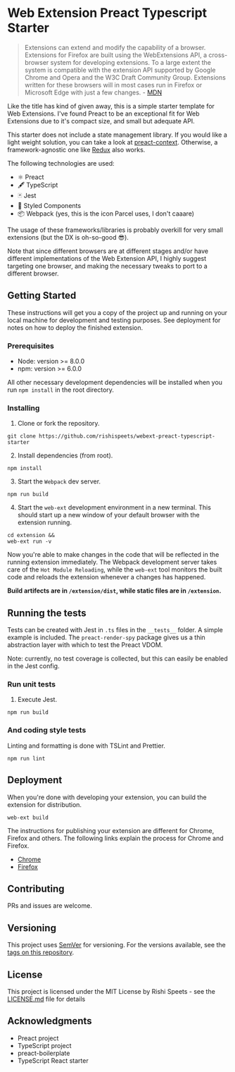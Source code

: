 # Web Extension Preact Typescript Starter

> Extensions can extend and modify the capability of a browser. Extensions for Firefox are built using the WebExtensions API, a cross-browser system for developing extensions. To a large extent the system is compatible with the extension API supported by Google Chrome and Opera and the W3C Draft Community Group. Extensions written for these browsers will in most cases run in Firefox or Microsoft Edge with just a few changes. - [MDN](https://developer.mozilla.org/en-US/Add-ons/WebExtensions)

Like the title has kind of given away, this is a simple starter template for Web Extensions. I've found Preact to be an exceptional fit for Web Extensions due to it's compact size, and small but adequate API.

This starter does not include a state management library. If you would like a light weight solution, you can take a look at [preact-context](https://github.com/valotas/preact-context). Otherwise, a framework-agnostic one like [Redux](https://redux.js.org/) also works.

The following technologies are used:

- ⚛️ Preact
- 🖋 TypeScript
- 🃏 Jest
- 💅 Styled Components
- 📦 Webpack (yes, this is the icon Parcel uses, I don't caaare)

The usage of these frameworks/libraries is probably overkill for very small extensions (but the DX is oh-so-good 😎).

Note that since different browsers are at different stages and/or have different implementations of the Web Extension API, I highly suggest targeting one browser, and making the necessary tweaks to port to a different browser. 

## Getting Started

These instructions will get you a copy of the project up and running on your local machine for development and testing purposes. See deployment for notes on how to deploy the finished extension.

### Prerequisites

- Node: version >= 8.0.0
- npm: version >= 6.0.0

All other necessary development dependencies will be installed when you run `npm install` in the root directory.

### Installing

1.  Clone or fork the repository.

```
git clone https://github.com/rishispeets/webext-preact-typescript-starter
```

2.  Install dependencies (from root).

```
npm install
```

3.  Start the `Webpack` dev server.

```
npm run build
```

4.  Start the `web-ext` development environment in a new terminal. This should start up a new window of your default browser with the extension running.

```
cd extension &&
web-ext run -v
```

Now you're able to make changes in the code that will be reflected in the running extension immediately. The Webpack development server takes care of the `Hot Module Reloading`, while the `web-ext` tool monitors the built code and reloads the extension whenever a changes has happened.

**Build artifects are in `/extension/dist`, while static files are in `/extension`.**

## Running the tests

Tests can be created with Jest in `.ts` files in the `__tests__` folder. A simple example is included. The `preact-render-spy` package gives us a thin abstraction layer with which to test the Preact VDOM.

Note: currently, no test coverage is collected, but this can easily be enabled in the Jest config.

### Run unit tests

1.  Execute Jest.

```
npm run build
```

### And coding style tests

Linting and formatting is done with TSLint and Prettier.

```
npm run lint
```

## Deployment

When you're done with developing your extension, you can build the extension for distribution.

```
web-ext build
```

The instructions for publishing your extension are different for Chrome, Firefox and others. The following links explain the process for Chrome and Firefox. 

- [Chrome](https://developer.chrome.com/webstore/publish)
- [Firefox](https://developer.mozilla.org/en-US/Add-ons/Distribution)

## Contributing

PRs and issues are welcome.

## Versioning

This project uses [SemVer](http://semver.org/) for versioning. For the versions available, see the [tags on this repository](https://github.com/your/project/tags).

## License

This project is licensed under the MIT License by Rishi Speets - see the [LICENSE.md](LICENSE.md) file for details

## Acknowledgments

- Preact project
- TypeScript project
- preact-boilerplate
- TypeScript React starter
